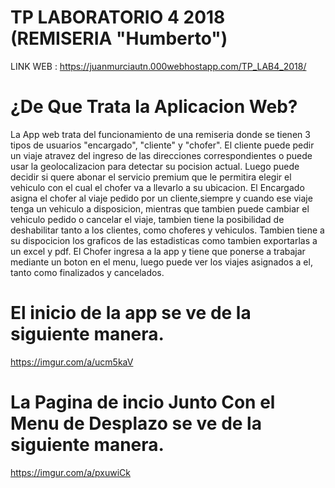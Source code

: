 # TP LABORATORIO 4 2018 (REMISERIA "Humberto")

LINK WEB : https://juanmurciautn.000webhostapp.com/TP_LAB4_2018/

# ¿De Que Trata la Aplicacion Web?
La App web trata del funcionamiento de una remiseria donde se tienen 3 tipos de usuarios "encargado", "cliente" y "chofer".
El cliente puede pedir un viaje atravez del ingreso de las direcciones correspondientes o puede usar la geolocalizacion para detectar su pocision actual. Luego puede decidir si quere abonar el servicio premium que le permitira elegir el vehiculo con el cual el chofer va a llevarlo a su ubicacion.
El Encargado asigna el chofer al viaje pedido por un cliente,siempre y cuando ese viaje tenga un vehiculo a disposicion, mientras que tambien puede cambiar el vehiculo pedido o cancelar el viaje,
tambien tiene la posibilidad de deshabilitar tanto a los clientes, como choferes y vehiculos. Tambien tiene a su dispocicion los graficos de las estadisticas como tambien exportarlas a un excel y pdf.
El Chofer ingresa a la app y tiene que ponerse a trabajar mediante un boton en el menu, luego puede ver los viajes asignados a el, tanto como finalizados y cancelados.

# El inicio de la app se ve de la siguiente manera.

https://imgur.com/a/ucm5kaV

# La Pagina de incio Junto Con el Menu de Desplazo se ve de la siguiente manera.

https://imgur.com/a/pxuwiCk
